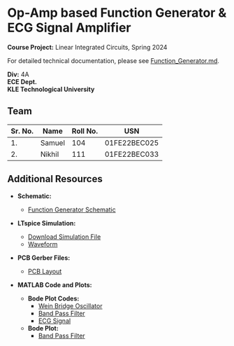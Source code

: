 # Op-Amp based Function Generator & ECG Signal Amplifier

**Course Project:** Linear Integrated Circuits, Spring 2024

For detailed technical documentation, please see [Function_Generator.md](docs/Function_Generator.md).

**Div:** 4A  
**ECE Dept.**  
**KLE Technological University**

## Team
| Sr. No. | Name   | Roll No. | USN           | 
| ------- | ------ | -------- | ------------- | 
| 1.      | Samuel | 104      | 01FE22BEC025 | 
| 2.      | Nikhil | 111      | 01FE22BEC033 | 

## Additional Resources

- **Schematic:**
  - [Function Generator Schematic](schematics/function_generator_schematic.png)

- **LTspice Simulation:**
  - [Download Simulation File](simulations/function_generator_seperated.asc)
  - [Waveform](simulations/function_generator_waveform.pdf)

- **PCB Gerber Files:**
  - [PCB Layout](pcb/Layers.pdf)

- **MATLAB Code and Plots:**
  - **Bode Plot Codes:**
    - [Wein Bridge Oscillator](matlab/bode_weinbridge.m)
    - [Band Pass Filter](matlab/band_pass_filter.m)
    - [ECG Signal](matlab/ecg.m)
  - **Bode Plot:**
    - [Band Pass Filter](matlab/bode_bandpass.pdf)


